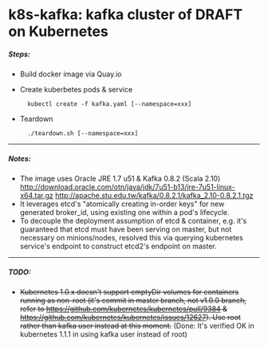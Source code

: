 # k8s-kafka: kafka cluster of DRAFT on Kubernetes
##### Steps:
* Build docker image via Quay.io
* Create kuberbetes pods & service

        kubectl create -f kafka.yaml [--namespace=xxx]
* Teardown

        ./teardown.sh [--namespace=xxx]

-----
##### Notes:
* The image uses Oracle JRE 1.7 u51 & Kafka 0.8.2 (Scala 2.10)
    http://download.oracle.com/otn/java/jdk/7u51-b13/jre-7u51-linux-x64.tar.gz
    http://apache.stu.edu.tw/kafka/0.8.2.1/kafka_2.10-0.8.2.1.tgz
* It leverages etcd's "atomically creating in-order keys" for new generated broker_id, using existing one within a pod's lifecycle. 
* To decouple the deployment assumption of etcd & container, e.g. it's guaranteed that etcd must have been serving on master, but not necessary on minions/nodes, resolved this via querying kubernetes service's endpoint to construct etcd2's endpoint on master.

-----
##### TODO:
* ~~Kubernetes 1.0.x doesn't support emptyDir volumes for containers running as non-root (it's commit in master branch, not v1.0.0 branch, refer to https://github.com/kubernetes/kubernetes/pull/9384 & https://github.com/kubernetes/kubernetes/issues/12627). Use root rather than kafka user instead at this moment.~~ (Done: It's verified OK in kubernetes 1.1.1 in using kafka user instead of root)


